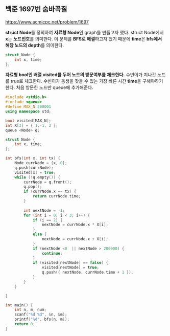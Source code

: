 <h2>백준 1697번 숨바꼭질</h2>

https://www.acmicpc.net/problem/1697

**struct Node**를 정의하여 **자료형 Node**인 graph를 만들고자 했다. struct Node에서 **x**는 **노드번호**를 의미한다. 이 문제를 **BFS로 해결**하고자 했기 때문에 **time**은 **bfs에서 해당 노드의 depth**를 의미한다. 

```cpp
struct Node {
	int x, time;
};
```

**자료형 bool인 배열 visited를 두어 노드의 방문여부를 체크한다.** 수빈이가 지나간 노드를 true로 체크한다. 수빈이가 동생을 찾을 수 있는 가장 빠른 시간 **time**을 구해야하기 한다. 처음 방문한 노드만 queue에 추가해준다.

```cpp
#include <stdio.h>
#include <queue>
#define MAX_N 200001
using namespace std;

bool visited[MAX_N];
int X[3] = { 1,-1, 2 };
queue <Node> q;

struct Node {
	int x, time;
};

int bfs(int x, int tx) {
	Node currNode = {x, 0};
	q.push(currNode);
	visited[x] = true;
	while (!q.empty()) {
		currNode = q.front();
		q.pop();
		if (currNode.x == tx) {
			return currNode.time;
		}
        
        int nextNode = -1;
		for (int i = 0; i < 3; i++) {
			if (i == 2) {
				nextNode = currNode.x * X[i];
			}
			else {
				nextNode = currNode.x + X[i];
			}
			if (nextNode <0  || nextNode > 200000) {
				continue;
			}
			if (visited[nextNode] == false) {
				visited[nextNode] = true;
				q.push({ nextNode, currNode.time + 1 });
			}
		}
	}

}

int main() {
	int n, m, num;
	scanf("%d %d", &n, &m);
	printf("%d", bfs(n, m));
	return 0;
}
```

